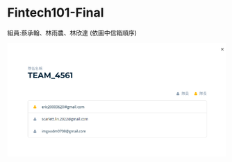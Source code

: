 # Fintech101-Final
組員:蔡承翰、林雨農、林欣達 (依圖中信箱順序)

![image](https://github.com/MuajiiTsai/Fintech101-Final/blob/main/img/%E8%9E%A2%E5%B9%95%E6%93%B7%E5%8F%96%E7%95%AB%E9%9D%A2%202023-12-21%20153357.png)
